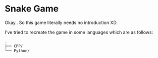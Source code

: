 # Snake Game

Okay.. So this game literally needs no introduction XD.

I've tried to recreate the game in some languages which are as follows:

```sh
.
├── CPP/
└── Python/
```